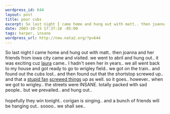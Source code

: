 ```yaml
--- 
wordpress_id: 644
layout: post
title: poor cubs
excerpt: So last night I came home and hung out with matt.. then joanna and her friends from iowa city came and visited. we went to abril and hung out.. it was exciting cuz laura came.. I hadn't seen her in years.. we all went back to my house and got ready to go to wrigley field.. we got on the train.. and found out the...
date: 2003-10-15 17:37:18 -05:00
tags: harper, insane
wordpress_url: http://new.nata2.org/?p=644
---
```

So last night I came home and hung out with matt.. then joanna and her friends from iowa city came and visited. we went to abril and hung out.. it was exciting cuz <a href="http://nata2.info/pictures/harper/harper_and_friends/olden_days/36.jpg">laura</a> came.. I hadn't seen her in years.. we all went back to my house and got ready to go to wrigley field.. we got on the train.. and found out the cubs lost.. and then found out that the shortstop screwed up.. and that a <a href="http://image.inkfrog.com/pix/bigpeeler/Cubs___Priceless.jpg">stupid fan</a> <a href="http://tinyurl.com/qz79">screwed things</a> up as well. so it goes.. however.. when we got to wrigley.. the streets were INSANE. totally packed with sad people.. but we prevailed.. and hung out.. <br/><br/>hopefully they win tonight.. corigan is singing.. and a bunch of friends will be hanging out.. soooo.. we shall see.. 
